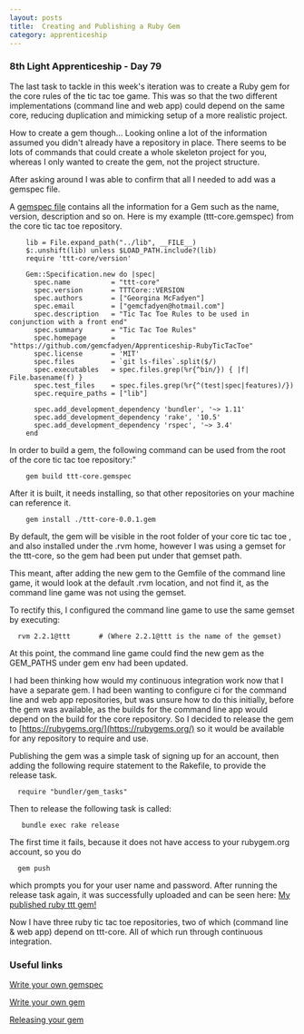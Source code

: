 ```yaml
---
layout: posts
title:  Creating and Publishing a Ruby Gem
category: apprenticeship
---
```


### 8th Light Apprenticeship - Day 79

The last task to tackle in this week's iteration was to create a Ruby gem for the core rules of the tic tac toe game. This was so that the two different implementations (command line and web app) could depend on the same core, reducing duplication and mimicking setup of a more realistic project.

<!--break-->

How to create a gem though... Looking online a lot of the information assumed you didn't already have a repository in place. There seems to be lots of commands that could create a whole skeleton project for you, whereas I only wanted to create the gem, not the project structure.

After asking around I was able to confirm that all I needed to add was a gemspec file.

A [gemspec file](http://guides.rubygems.org/specification-reference/) contains all the information for a Gem such as the name, version, description and so on. Here is my example (ttt-core.gemspec) from the core tic tac toe repository.

        lib = File.expand_path("../lib", __FILE__)
 		$:.unshift(lib) unless $LOAD_PATH.include?(lib)
		require 'ttt-core/version'

		Gem::Specification.new do |spec|
		  spec.name          = "ttt-core"
  		  spec.version       = TTTCore::VERSION
          spec.authors       = ["Georgina McFadyen"]
          spec.email         = ["gemcfadyen@hotmail.com"]
          spec.description   = "Tic Tac Toe Rules to be used in conjunction with a front end"
          spec.summary       = "Tic Tac Toe Rules"
          spec.homepage      = "https://github.com/gemcfadyen/Apprenticeship-RubyTicTacToe"
          spec.license       = 'MIT'
          spec.files         = `git ls-files`.split($/)
          spec.executables   = spec.files.grep(%r{^bin/}) { |f| File.basename(f) }
          spec.test_files    = spec.files.grep(%r{^(test|spec|features)/})
          spec.require_paths = ["lib"]

          spec.add_development_dependency 'bundler', '~> 1.11'
          spec.add_development_dependency 'rake', '10.5'
          spec.add_development_dependency 'rspec', '~> 3.4'
        end



In order to build a gem, the following command can be used from the root of the core tic tac toe repository:"

        gem build ttt-core.gemspec

After it is built, it needs installing, so that other repositories on your machine can reference it.

        gem install ./ttt-core-0.0.1.gem


By default, the gem will be visible in the root folder of your core tic tac toe , and also installed under the .rvm home, however I was using a gemset for the ttt-core, so the gem had been put under that gemset path.

This meant, after adding the new gem to the Gemfile of the command line game, it would look at the default .rvm location, and not find it, as the command line game was not using the gemset.

To rectify this, I configured the command line game to use the same gemset by executing:

      rvm 2.2.1@ttt       # (Where 2.2.1@ttt is the name of the gemset)

At this point, the command line game could find the new gem as the GEM_PATHS under gem env had been updated.

I had been thinking how would my continuous integration work now that I have a separate gem. I had been wanting to configure ci for the command line and web app repositories, but was unsure how to do this initially, before the gem was available, as the builds for the command line app would depend on the build for the core repository. So I decided to release the gem to [https://rubygems.org/](https://rubygems.org/) so it would be available for any repository to require and use.

Publishing the gem was a simple task of signing up for an account, then adding the following require statement to the Rakefile, to provide the release task.

      require "bundler/gem_tasks"

Then to release the following task is called:

       bundle exec rake release

The first time it fails, because it does not have access to your rubygem.org account, so you do

      gem push


which prompts you for your user name and password. After running the release task again, it was successfully uploaded and can be seen here: [My published ruby ttt gem!](https://rubygems.org/gems/ttt-core)

Now I have three ruby tic tac toe repositories, two of which (command line & web app) depend on ttt-core. All of which run through continuous integration.

### Useful links

[Write your own gemspec](http://jeffkreeftmeijer.com/2010/be-awesome-write-your-gemspec-yourself/)

[Write your own gem](http://guides.rubygems.org/make-your-own-gem/)

[Releasing your gem](https://quickleft.com/blog/engineering-lunch-series-step-by-step-guide-to-building-your-first-ruby-gem/)

